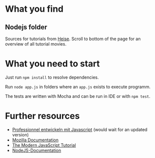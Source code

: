 # What you find

## Nodejs folder
Sources for tutorials from [Heise][1]. Scroll to bottom of the page for an overview of all tutorial movies.

# What you need to start
Just run `npm install` to resolve dependencies.

Run `node app.js` in folders where an `app.js` exists to execute programm.

The tests are written with Mocha and can be run in IDE or with `npm test`.

# Further resources
* [Professionnel entwickeln mit Javascript][2] (would wait for an updated version)
* [Mozilla Documentation][3]
* [The Modern JavaScript Tutorial][4]
* [NodeJS-Documentation][5]

[1]: https://www.heise.de/developer/artikel/Einfuehrung-in-Node-js-Folge-26-Let-s-code-comparejs-4330258.html
[2]: https://www.amazon.de/Professionell-entwickeln-mit-JavaScript-Enterprise-f%C3%A4higen/dp/3836223791
[3]: https://developer.mozilla.org/de/
[4]: https://javascript.info/
[5]: https://nodejs.org/api/
